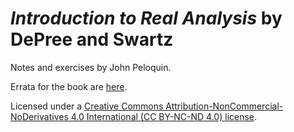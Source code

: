 # _Introduction to Real Analysis_ by DePree and Swartz
Notes and exercises by John Peloquin.


Errata for the book are [here](https://github.com/blargoner/math-analysis-depree-errata).

Licensed under a [Creative Commons Attribution-NonCommercial-NoDerivatives 4.0 International (CC BY-NC-ND 4.0) license](http://creativecommons.org/licenses/by-nc-nd/4.0/).
